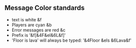 ## Message Color standards
- text is white                         &f 
- Players are cyan                      &b
- Error messages are red                &c
- Prefix is                             '&f[&4F&eI&6L&f]'
- 'Floor is lava' will always be typed: '&4Floor &eIs &6Lava&f'